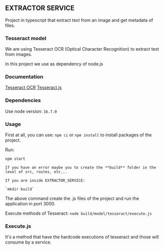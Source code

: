 ## EXTRACTOR SERVICE

Project in typescript that extract text from an image and get metadata of files.

### Tesseract model

We are using Tesseract OCR (Optical Character Recognition) to extract text from images.

In this project we use as dependency of node.js

### Documentation

[Tesseract OCR](https://github.com/tesseract-ocr/tessdoc#tesseract-user-manual)
[Tesseract.js](https://github.com/naptha/tesseract.js)

### Dependencies

Use node version: `16.7.0`

### Usage

First at all, you can use: `npm ci` or `npm install` to install packages of the project.

Run:

`npm start`

    If you have an error maybe you to create the **build** folder in the level of src, routes, etc...

    If you are inside EXTRACTOR_SERVICE:
    
    `mkdir build`

The above command create the .js files of the project and run the application in port 3000.

Execute methods of Tesseract:
`node build/model/tesseract/execute.js`

### Execute.js
It's a method that have the hardcode executions of tesseract and those will consume by a service.
